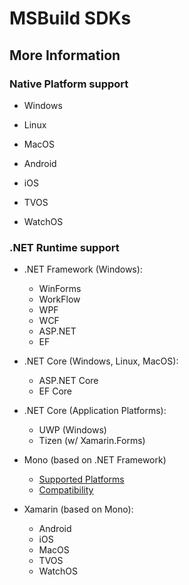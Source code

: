 # MSBuild SDKs

## More Information

### Native Platform support

- Windows
- Linux
- MacOS

- Android
- iOS
- TVOS
- WatchOS

### .NET Runtime support

- .NET Framework (Windows):
  - WinForms
  - WorkFlow
  - WPF
  - WCF
  - ASP.NET
  - EF

- .NET Core (Windows, Linux, MacOS):
  - ASP.NET Core
  - EF Core

- .NET Core (Application Platforms):
  - UWP (Windows)
  - Tizen (w/ Xamarin.Forms)

- Mono (based on .NET Framework)
  - [Supported Platforms](http://www.mono-project.com/docs/about-mono/supported-platforms/)
  - [Compatibility](https://www.mono-project.com/docs/about-mono/compatibility)

- Xamarin (based on Mono):
  - Android
  - iOS
  - MacOS
  - TVOS
  - WatchOS
